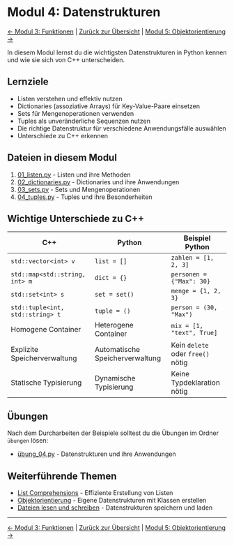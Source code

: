 # Modul 4: Datenstrukturen

[&larr; Modul 3: Funktionen](../03_funktionen/README.md) | [Zurück zur Übersicht](../README.md) | [Modul 5: Objektorientierung &rarr;](../05_objektorientierung/README.md)

In diesem Modul lernst du die wichtigsten Datenstrukturen in Python kennen und wie sie sich von C++ unterscheiden.

## Lernziele

- Listen verstehen und effektiv nutzen
- Dictionaries (assoziative Arrays) für Key-Value-Paare einsetzen
- Sets für Mengenoperationen verwenden
- Tuples als unveränderliche Sequenzen nutzen
- Die richtige Datenstruktur für verschiedene Anwendungsfälle auswählen
- Unterschiede zu C++ erkennen

## Dateien in diesem Modul

1. [01_listen.py](01_listen.py) - Listen und ihre Methoden
2. [02_dictionaries.py](02_dictionaries.py) - Dictionaries und ihre Anwendungen
3. [03_sets.py](03_sets.py) - Sets und Mengenoperationen
4. [04_tuples.py](04_tuples.py) - Tuples und ihre Besonderheiten

## Wichtige Unterschiede zu C++

| C++ | Python | Beispiel Python |
|-----|--------|----------------|
| `std::vector<int> v` | `list = []` | `zahlen = [1, 2, 3]` |
| `std::map<std::string, int> m` | `dict = {}` | `personen = {"Max": 30}` |
| `std::set<int> s` | `set = set()` | `menge = {1, 2, 3}` |
| `std::tuple<int, std::string> t` | `tuple = ()` | `person = (30, "Max")` |
| Homogene Container | Heterogene Container | `mix = [1, "text", True]` |
| Explizite Speicherverwaltung | Automatische Speicherverwaltung | Kein `delete` oder `free()` nötig |
| Statische Typisierung | Dynamische Typisierung | Keine Typdeklaration nötig |

## Übungen

Nach dem Durcharbeiten der Beispiele solltest du die Übungen im Ordner `übungen` lösen:
- [übung_04.py](../übungen/übung_04.py) - Datenstrukturen und ihre Anwendungen

## Weiterführende Themen

- [List Comprehensions](../02_kontrollstrukturen/03_listen_comprehension.py) - Effiziente Erstellung von Listen
- [Objektorientierung](../05_objektorientierung/01_klassen.py) - Eigene Datenstrukturen mit Klassen erstellen
- [Dateien lesen und schreiben](../07_dateien/01_lesen_schreiben.py) - Datenstrukturen speichern und laden

---

[&larr; Modul 3: Funktionen](../03_funktionen/README.md) | [Zurück zur Übersicht](../README.md) | [Modul 5: Objektorientierung &rarr;](../05_objektorientierung/README.md)